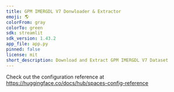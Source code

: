 ```yaml
---
title: GPM IMERGDL V7 Donwloader & Extractor
emoji: 🌎
colorFrom: gray
colorTo: green
sdk: streamlit
sdk_version: 1.43.2
app_file: app.py
pinned: false
license: mit
short_description: Download and Extract GPM IMERGDL V7 Dataset
---
```


Check out the configuration reference at https://huggingface.co/docs/hub/spaces-config-reference
